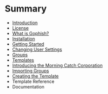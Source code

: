 # Summary

* [Introduction](README.md)
* [License](license.md)
* [What is Gophish?](what_is_gophish.md)
* [Installation](installation.md)
* [Getting Started](getting_started.md)
* [Changing User Settings](documentation/changing_user_settings.md)
* [Groups](documentation/groups.md)
* [Templates](documentation/templates.md)
* [Introducing the Morning Catch Corporation](campaign/introducing_the_morning_catch_corporation.md)
* [Importing Groups](campaign/importing_groups.md)
* [Creating the Template](campaign/creating_the_template.md)
* Template Reference
* Documentation

